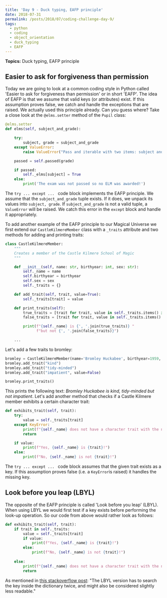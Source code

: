 ```yaml
---
title: 'Day 9 - Duck typing, EAFP principle'
date: 2018-07-31
permalink: /posts/2018/07/coding-challenge-day-9/
tags:
  - python
  - coding
  - object_orientation
  - duck_typing
  - EAFP
---
```


**Topics:** Duck typing, EAFP principle

## Easier to ask for forgiveness than permission

Today we are going to look at a common coding style in Python called 'Easier to ask for forgiveness than permission' or in short 'EAFP'. The idea of EAFP is that we assume that valid keys (or attributes) exist. If this assumption proves false, we catch and handle the exceptions that are raised. We actually used this principle already. Can you guess where? Take a close look at the ```@elms.setter``` method of the ```Pupil``` class:

```python
@elms.setter
def elms(self, subject_and_grade):

    try:
        subject, grade = subject_and_grade
    except ValueError:
        raise ValueError("Pass and iterable with two items: subject and grade")

    passed = self.passed(grade)

    if passed:
        self._elms[subject] = True
    else:
        print('The exam was not passed so no ELM was awarded!')
```

The ```try ... except ... ``` code block implements the EAFP principle. We assume that the ```subject_and_grade``` tuple exists. If it does, we unpack its values into ```subject, grade```. If ```subject_and_grade``` is not a valid tuple, a ```ValueError``` will be raised. We catch this error in the ```except``` block and handle it appropriately.  
   
To add another example of the EAFP principle to our Magical Universe we first extend our ```CastleKilmereMember``` class with a ```_traits``` attribute and two methods for adding and printing traits:

```python
class CastleKilmereMember:
    """
    Creates a member of the Castle Kilmere School of Magic
    """

    def __init__(self, name: str, birthyear: int, sex: str):
        self._name = name
        self.birthyear = birthyear
        self.sex = sex
        self._traits = {}

    def add_trait(self, trait, value=True):
        self._traits[trait] = value

    def print_traits(self):
        true_traits = [trait for trait, value in self._traits.items() if value]
        false_traits = [trait for trait, value in self._traits.items() if not value]

        print(f"{self._name} is {', '.join(true_traits)} "
              f"but not {', '.join(false_traits)}")

    ...
```

Let's add a few traits to bromley:
```python
bromley = CastleKilmereMember(name='Bromley Huckabee', birthyear=1959, sex='male')
bromley.add_trait("kind")
bromley.add_trait("tidy-minded")
bromley.add_trait("impatient", value=False)

bromley.print_traits()
```

This prints the following text: *Bromley Huckabee is kind, tidy-minded but not impatient*. Let's add another method that checks if a Castle Kilmere member exhibits a certain character trait:

```python
def exhibits_trait(self, trait):
    try:
        value = self._traits[trait]
    except KeyError:
        print(f"{self._name} does not have a character trait with the name '{trait}'")
        return

    if value:
        print(f"Yes, {self._name} is {trait}!")
    else:
        print(f"No, {self._name} is not {trait}!")
```

The ```try ... except ... ``` code block assumes that the given trait exists as a key. If this assumption proves false (i.e. a ```KeyError```is raised) it handles the missing key.

## Look before you leap (LBYL)
The opposite of the EAFP principle is called 'Look before you leap' (LBYL). When using LBYL we would first test if a key exists before performing the look-up operation. So our code from above would rather look as follows:

```python
def exhibits_trait(self, trait):
    if trait in self._traits:
        value = self._traits[trait]
        if value:
            print(f"Yes, {self._name} is {trait}!")
        else:
            print(f"No, {self._name} is not {trait}!")
        
    else:
        print(f"{self._name} does not have a character trait with the name '{trait}'")
        return
```

As mentioned in [this stackoverflow post](https://stackoverflow.com/questions/11360858/what-is-the-eafp-principle-in-python): "The LBYL version has to search the key inside the dictionary twice, and might also be considered slightly less readable."




